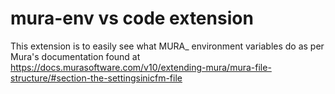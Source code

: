 # mura-env vs code extension

This extension is to easily see what MURA_ environment variables do as per Mura's documentation found at https://docs.murasoftware.com/v10/extending-mura/mura-file-structure/#section-the-settingsinicfm-file